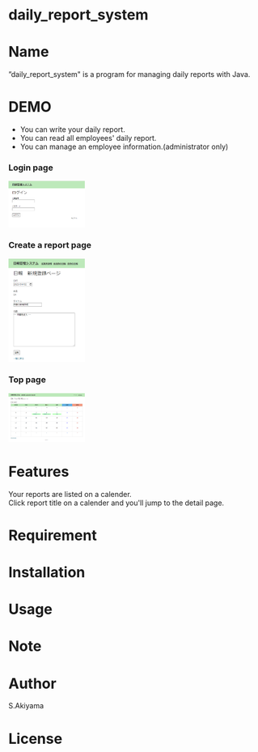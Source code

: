 # daily_report_system
# Name
 
”daily_report_system" is a program for managing daily reports with Java.

# DEMO
* You can write your daily report.<br>
* You can read all employees' daily report.<br>
* You can manage an employee information.(administrator only) 
### Login page
<img src="Login.png" width="30%">

### Create a report page
<img src="Create.png" width="30%">

### Top page
<img src="Toppage.png" width="30%">

# Features
Your reports are listed on a calender. <br>
Click report title on a calender and you'll jump to the detail page.
 
# Requirement


# Installation

# Usage

# Note

# Author

S.Akiyama

# License
